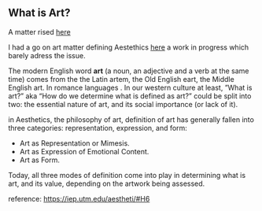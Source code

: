 ## What is Art? ## 

A matter rised [here](https://sebastiafreixa.com/en/the-arts-of-living/)

I had a go on art matter defining Aestethics [here](https://www.valentinamesseri.eu/wordpress/2015/04/06/aesthetics-in-a-nutshell/) a work in progress which barely adress the issue.

The modern English word **art** (a noun, an adjective and a verb at the same time) comes from the the Latin artem, the Old English eart, the Middle English art. In romance languages . In our western culture at least, ”What is art?” aka “How do we determine what is defined as art?” could be split into two: the essential nature of art, and its social importance (or lack of it). 

in Aesthetics, the philosophy of art, definition of art has generally fallen into three categories: representation, expression, and form:

   * Art as Representation or Mimesis. 
   * Art as Expression of Emotional Content. 
   * Art as Form.  

Today, all three modes of definition come into play in determining what is art, and its value, depending on the artwork being assessed. 


reference: https://iep.utm.edu/aestheti/#H6

